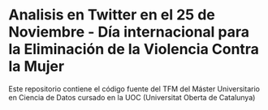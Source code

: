 # Analisis en Twitter en el 25 de Noviembre - Día internacional para la Eliminación de la Violencia Contra la Mujer

Este repositorio contiene el código fuente del TFM del Máster Universitario en Ciencia de Datos cursado en la UOC (Universitat Oberta de Catalunya)
